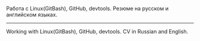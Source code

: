 
Работа с Linux(GitBash), GitHub, devtools. 
Резюме на русском и английском языках.
- - -
Working with Linux(GitBash), GitHub, devtools.
CV in Russian and English.

